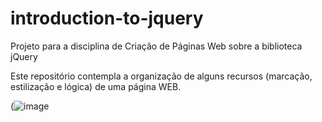 # introduction-to-jquery
Projeto para a disciplina de Criação de Páginas Web sobre a biblioteca jQuery

Este repositório contempla a organização de alguns recursos (marcação, estilização e lógica) de uma página WEB.

(![image](https://github.com/0renz/Introduction_To_JQuery/assets/86473140/3d127ac8-36e3-48b6-8d77-c40ac07213bb)

